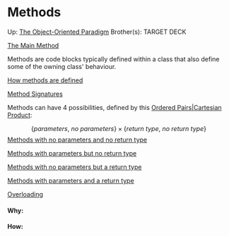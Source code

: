 # Methods

Up: [The Object-Oriented Paradigm](the_object-oriented_paradigm)
Brother(s):
TARGET DECK

[The Main Method](the_main_method)

Methods are code blocks typically defined within a class that also define some of the owning class' behaviour.

[How methods are defined](how_methods_are_defined)

[Method Signatures](method_signatures)

Methods can have 4 possibilities, defined by this [Ordered Pairs|Cartesian Product](ordered_pairs|cartesian_product):

$$ \{parameters,\ no\ parameters\} \times \{return\ type,\ no\ return\ type\} $$
[Methods with no parameters and no return type](methods_with_no_parameters_and_no_return_type)

[Methods with parameters but no return type](methods_with_parameters_but_no_return_type)

[Methods with no parameters but a return type](methods_with_no_parameters_but_a_return_type)

[Methods with parameters and a return type](methods_with_parameters_and_a_return_type)

[Overloading](overloading)

























#### Why:
#### How:









